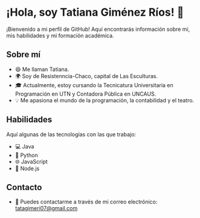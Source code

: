 # ¡Hola, soy Tatiana Giménez Ríos! 👋

¡Bienvenido a mi perfil de GitHub! Aquí encontrarás información sobre mí, mis habilidades y mi formación académica.

## Sobre mí

- 😄 Me llaman Tatiana.
- 🌍 Soy de Resistenncia-Chaco, capital de Las Esculturas.
- 🎓 Actualmente, estoy cursando la Tecnicatura Universitaria en Programación en UTN y Contadora Pública en UNCAUS.
- 💡 Me apasiona el mundo de la programación, la contabilidad y el teatro.

## Habilidades

Aquí algunas de las tecnologías con las que trabajo:

- 💻 Java
- 🐍 Python
- 🌐 JavaScript
- 🚀 Node.js

## Contacto

- 📧 Puedes contactarme a través de mi correo electrónico: tatagimeri07@gmail.com
